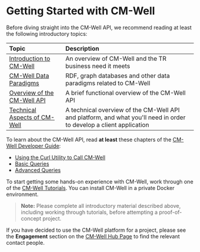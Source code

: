 # Getting Started with CM-Well #

Before diving straight into the CM-Well API, we recommend reading at least the following introductory topics:

Topic | Description
:------|:------------
[Introduction to CM-Well](Intro.IntroductionToCM-Well.md) | An overview of CM-Well and the TR business need it meets
[CM-Well Data Paradigms](Intro.CM-WellDataParadigms.md) | RDF, graph databases and other data paradigms related to CM-Well
[Overview of the CM-Well API](Intro.OverviewOfTheCM-WellAPI.md) | A brief functional overview of the CM-Well API 
[Technical Aspects of CM-Well](Intro.TechnicalAspectsOfCM-Well.md) | A technical overview of the CM-Well API and platform, and what you'll need in order to develop a client application

To learn about the CM-Well API, read **at least** these chapters of the [CM-Well Developer Guide](DevGuide.TOC.md): 

* [Using the Curl Utility to Call CM-Well](DevGuide.CurlUtility.md)
* [Basic Queries](DevGuide.BasicQueries.md) 
* [Advanced Queries](DevGuide.AdvancedQueries.md)

To start getting some hands-on experience with CM-Well, work through one of the [CM-Well Tutorials](Tutorial.TOC.md). You can install CM-Well in a private Docker environment.

>**Note:** Please complete all introductory material described above, including working through tutorials, before attempting a proof-of-concept project.

If you have decided to use the CM-Well platform for a project, please see the **Engagement** section on the [CM-Well Hub Page](https://thehub.thomsonreuters.com/groups/cm-well) to find the relevant contact people.
